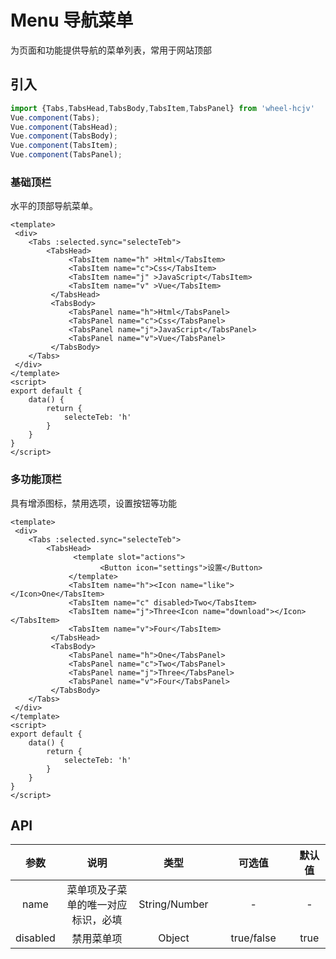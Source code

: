 # Menu 导航菜单
为页面和功能提供导航的菜单列表，常用于网站顶部

## 引入
```js
import {Tabs,TabsHead,TabsBody,TabsItem,TabsPanel} from 'wheel-hcjv'
Vue.component(Tabs);
Vue.component(TabsHead);
Vue.component(TabsBody);
Vue.component(TabsItem);
Vue.component(TabsPanel);
```

### 基础顶栏
水平的顶部导航菜单。

<w-menu></w-menu>


```vue
<template>
 <div>
    <Tabs :selected.sync="selecteTeb">
        <TabsHead>
             <TabsItem name="h" >Html</TabsItem>
             <TabsItem name="c">Css</TabsItem>
             <TabsItem name="j" >JavaScript</TabsItem>
             <TabsItem name="v" >Vue</TabsItem>
         </TabsHead>
         <TabsBody>
             <TabsPanel name="h">Html</TabsPanel>
             <TabsPanel name="c">Css</TabsPanel>
             <TabsPanel name="j">JavaScript</TabsPanel>
             <TabsPanel name="v">Vue</TabsPanel>
         </TabsBody>
    </Tabs>
 </div>
</template>
<script>
export default {
    data() {
        return {
            selecteTeb: 'h'
        }
    }
}
</script>
```


### 多功能顶栏
具有增添图标，禁用选项，设置按钮等功能

<w-menu-more></w-menu-more>


```vue
<template>
 <div>
    <Tabs :selected.sync="selecteTeb">
        <TabsHead>
              <template slot="actions">
                    <Button icon="settings">设置</Button>
             </template>
             <TabsItem name="h"><Icon name="like"></Icon>One</TabsItem>
             <TabsItem name="c" disabled>Two</TabsItem>
             <TabsItem name="j">Three<Icon name="download"></Icon></TabsItem>
             <TabsItem name="v">Four</TabsItem>
         </TabsHead>
         <TabsBody>
             <TabsPanel name="h">One</TabsPanel>
             <TabsPanel name="c">Two</TabsPanel>
             <TabsPanel name="j">Three</TabsPanel>
             <TabsPanel name="v">Four</TabsPanel>
         </TabsBody>
    </Tabs>
 </div>
</template>
<script>
export default {
    data() {
        return {
            selecteTeb: 'h'
        }
    }
}
</script>
```
## API

| 参数 | 说明 | 类型 | 可选值 | 默认值 |
| :-: |:-:| :-:|:-:| :-: | 
| name | 菜单项及子菜单的唯一对应标识，必填 | String/Number | -<img width=200/> | - |         
| disabled | 禁用菜单项  |  Object | true/false | true |
